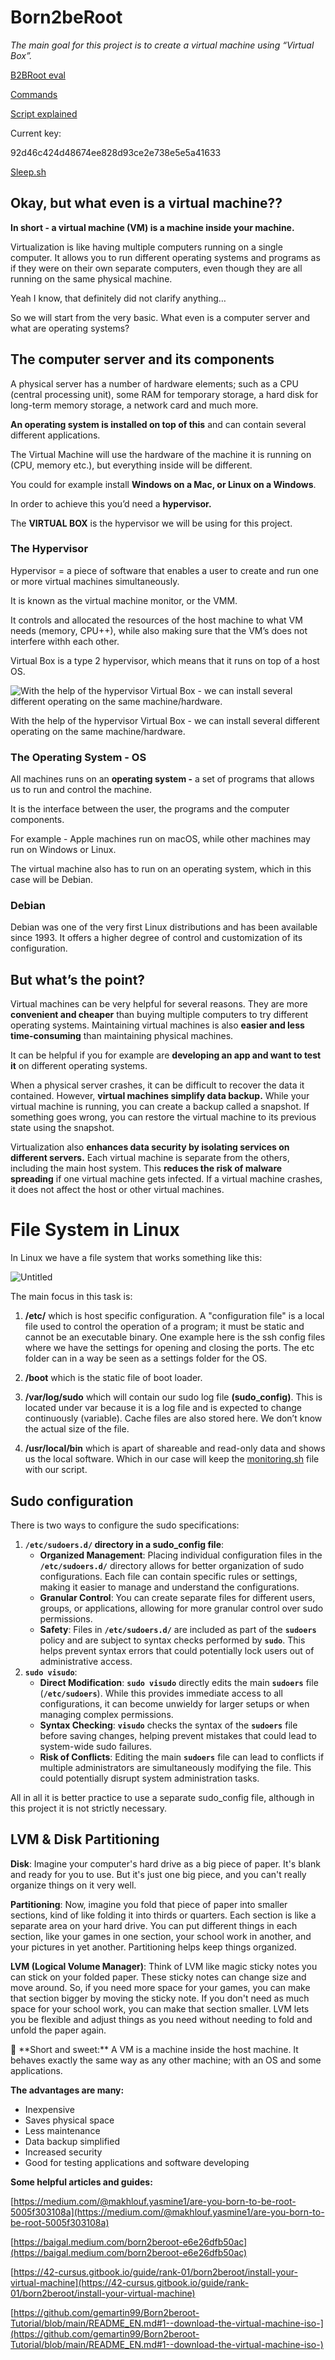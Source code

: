 # Born2beRoot

*The main goal for this project is to create a virtual machine using “Virtual Box”.*

[B2BRoot eval](https://www.notion.so/B2BRoot-eval-a08e75249cf34256a93be7f9bf72ccc8?pvs=21)

[Commands](https://www.notion.so/Commands-5f8647a4bd904383b8fc08599f03b9d3?pvs=21)

[Script explained](https://www.notion.so/Script-explained-f005a499d407413bb67eb7618481c71b?pvs=21)

Current key:

92d46c424d48674ee828d93ce2e738e5e5a41633

[Sleep.sh](https://www.notion.so/Sleep-sh-29856e18aa6d4c839876d1c76ea6c359?pvs=21)

## Okay, but what even is a virtual machine??

**In short - a virtual machine (VM) is a machine inside your machine.**

Virtualization is like having multiple computers running on a single computer. It allows you to run different operating systems and programs as if they were on their own separate computers, even though they are all running on the same physical machine.

Yeah I know, that definitely did not clarify anything… 

So we will start from the very basic. What even is a computer server and what are operating systems?

## The computer server and its components

A physical server has a number of hardware elements; such as a CPU (central processing unit), some RAM for temporary storage, a hard disk for long-term memory storage, a network card and much more.

**An operating system is installed on top of this** and can contain several different applications. 

The Virtual Machine will use the hardware of the machine it is running on (CPU, memory etc.), but everything inside will be different. 

You could for example install **Windows on a Mac, or Linux on a Windows**.

In order to achieve this you’d need a **hypervisor.**

The **VIRTUAL BOX** is the hypervisor we will be using for this project.

### The Hypervisor

Hypervisor =  a piece of software that enables a user to create and run one or more virtual machines simultaneously. 

It is known as the virtual machine monitor, or the VMM.

It controls and allocated the resources of the host machine to what VM needs (memory, CPU++), while also making sure that the VM’s does not interfere withh each other.

Virtual Box is a type 2 hypervisor, which means that it runs on top of a host OS. 

![With the help of the hypervisor Virtual Box - we can install several different operating on the same machine/hardware. ](Born2beRoot%20d6c460c44bce415198a743142af4ff81/Screen_Shot_2024-02-06_at_9.04.44_AM.png)

With the help of the hypervisor Virtual Box - we can install several different operating on the same machine/hardware. 

### The Operating System - OS

All machines runs on an **operating system -** a set of programs that allows us to run and control the machine. 

It is the interface between the user, the programs and the computer components.

For example - Apple machines run on macOS, while other machines may run on Windows or Linux.

The virtual machine also has to run on an operating system, which in this case will be Debian. 

### Debian

Debian was one of the very first Linux distributions and has been available since 1993. It offers a higher degree of control and customization of its configuration. 

## But what’s the point?

Virtual machines can be very helpful for several reasons. They are more **convenient and cheaper** than buying multiple computers to try different operating systems. Maintaining virtual machines is also **easier and less time-consuming** than maintaining physical machines.

It can be helpful if you for example are **developing an app and want to test it** on different operating systems.

When a physical server crashes, it can be difficult to recover the data it contained. However, **virtual machines simplify data backup.** While your virtual machine is running, you can create a backup called a snapshot. If something goes wrong, you can restore the virtual machine to its previous state using the snapshot.

Virtualization also **enhances data security by isolating services on different servers.** Each virtual machine is separate from the others, including the main host system. This **reduces the risk of malware spreading** if one virtual machine gets infected. If a virtual machine crashes, it does not affect the host or other virtual machines.

# File System in Linux

In Linux we have a file system that works something like this:

![Untitled](Born2beRoot%20d6c460c44bce415198a743142af4ff81/Untitled.png)

The main focus in this task is:

1. **/etc/** which is host specific configuration. 
A "configuration file" is a local file used to control the operation of a program; it must be static and cannot be an executable binary.
One example here is the ssh config files where we have the settings for opening and closing the ports. 
The etc folder can in a way be seen as a settings folder for the OS. 

2. **/boot** which is the static file of boot loader.

3. **/var/log/sudo** which will contain our sudo log file **(sudo_config)**. This is located under var because it is a log file and is expected to change continuously (variable). Cache files are also stored here. We don’t know the actual size of the file.

4. **/usr/local/bin** which is apart of shareable and read-only data and shows us the local software. Which in our case will keep the [monitoring.sh](http://monitoring.sh) file with our script. 

## Sudo configuration

There is two ways to configure the sudo specifications:

1. **`/etc/sudoers.d/` directory in a sudo_config file**:
    - **Organized Management**: Placing individual configuration files in the **`/etc/sudoers.d/`** directory allows for better organization of sudo configurations. Each file can contain specific rules or settings, making it easier to manage and understand the configurations.
    - **Granular Control**: You can create separate files for different users, groups, or applications, allowing for more granular control over sudo permissions.
    - **Safety**: Files in **`/etc/sudoers.d/`** are included as part of the **`sudoers`** policy and are subject to syntax checks performed by **`sudo`**. This helps prevent syntax errors that could potentially lock users out of administrative access.
2. **`sudo visudo`**:
    - **Direct Modification**: **`sudo visudo`** directly edits the main **`sudoers`** file (**`/etc/sudoers`**). While this provides immediate access to all configurations, it can become unwieldy for larger setups or when managing complex permissions.
    - **Syntax Checking**: **`visudo`** checks the syntax of the **`sudoers`** file before saving changes, helping prevent mistakes that could lead to system-wide sudo failures.
    - **Risk of Conflicts**: Editing the main **`sudoers`** file can lead to conflicts if multiple administrators are simultaneously modifying the file. This could potentially disrupt system administration tasks.

All in all it is better practice to use a separate sudo_config file, although in this project it is not strictly necessary. 

## LVM & Disk Partitioning

**Disk**: Imagine your computer's hard drive as a big piece of paper. It's blank and ready for you to use. But it's just one big piece, and you can't really organize things on it very well.

**Partitioning**: Now, imagine you fold that piece of paper into smaller sections, kind of like folding it into thirds or quarters. Each section is like a separate area on your hard drive. You can put different things in each section, like your games in one section, your school work in another, and your pictures in yet another. Partitioning helps keep things organized.

**LVM (Logical Volume Manager)**: Think of LVM like magic sticky notes you can stick on your folded paper. These sticky notes can change size and move around. So, if you need more space for your games, you can make that section bigger by moving the sticky note. If you don't need as much space for your school work, you can make that section smaller. LVM lets you be flexible and adjust things as you need without needing to fold and unfold the paper again.

<aside>
📓 **Short and sweet:**
A VM is a machine inside the host machine. It behaves exactly the same way as any other machine; with an OS and some applications.

**The advantages are many:**
- Inexpensive
- Saves physical space
- Less maintenance 
- Data backup simplified
- Increased security
- Good for testing applications and software developing

</aside>

**Some helpful articles and guides:**

[https://medium.com/@makhlouf.yasmine1/are-you-born-to-be-root-5005f303108a](https://medium.com/@makhlouf.yasmine1/are-you-born-to-be-root-5005f303108a)

[https://baigal.medium.com/born2beroot-e6e26dfb50ac](https://baigal.medium.com/born2beroot-e6e26dfb50ac)

[https://42-cursus.gitbook.io/guide/rank-01/born2beroot/install-your-virtual-machine](https://42-cursus.gitbook.io/guide/rank-01/born2beroot/install-your-virtual-machine)

[https://github.com/gemartin99/Born2beroot-Tutorial/blob/main/README_EN.md#1--download-the-virtual-machine-iso-](https://github.com/gemartin99/Born2beroot-Tutorial/blob/main/README_EN.md#1--download-the-virtual-machine-iso-)